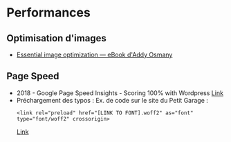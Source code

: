 # Performances

## Optimisation d'images

* [Essential image optimization — eBook d'Addy Osmany](https://images.guide/)

## Page Speed

* 2018 - Google Page Speed Insights - Scoring 100% with Wordpress [Link](https://www.keycdn.com/blog/google-pagespeed-insights-wordpress/)
* Préchargement des typos : Ex. de code sur le site du Petit Garage :
	```
	<link rel="preload" href="[LINK TO FONT].woff2" as="font" type="font/woff2" crossorigin>
	```
	[Link](https://alligator.io/html/preload-prefetch/)
